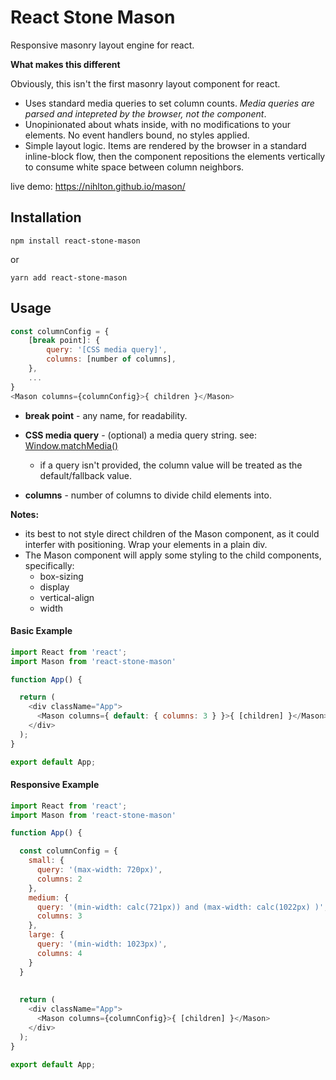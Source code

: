 # React Stone Mason
Responsive masonry layout engine for react.

**What makes this different**

Obviously, this isn't the first masonry layout component for react.

  * Uses standard media queries to set column counts.  *Media queries are parsed and intepreted by the browser, not the component*.
  * Unopinionated about whats inside, with no modifications to your elements.  No event handlers bound, no styles applied. 
  * Simple layout logic.  Items are rendered by the browser in a standard inline-block flow, then the component repositions the elements vertically to consume white space between column neighbors.

live demo: https://nihlton.github.io/mason/

## Installation

`npm install react-stone-mason`

or

`yarn add react-stone-mason`

## Usage

```js
const columnConfig = {
	[break point]: {
		query: '[CSS media query]',
		columns: [number of columns],
	},
	... 
}
<Mason columns={columnConfig}>{ children }</Mason>

```
* **break point** - any name, for readability.

* **CSS media query** - (optional) a media query string.  see: [Window.matchMedia()](https://developer.mozilla.org/en-US/docs/Web/API/Window/matchMedia)

  - if a query isn't provided, the column value will be treated as the default/fallback value.

* **columns** - number of columns to divide child elements into.

**Notes:**

* its best to not style direct children of the Mason component, as it could interfer with positioning.  Wrap your elements in a plain div.
* The Mason component will apply some styling to the child components, specifically:
  - box-sizing
  - display
  - vertical-align
  - width

#### Basic Example
```js
import React from 'react';
import Mason from 'react-stone-mason'

function App() {

  return (
    <div className="App">
      <Mason columns={ default: { columns: 3 } }>{ [children] }</Mason>
    </div>
  );
}

export default App;
```


#### Responsive Example
```js
import React from 'react';
import Mason from 'react-stone-mason'

function App() {

  const columnConfig = {
    small: {
      query: '(max-width: 720px)',
      columns: 2
    },
    medium: {
      query: '(min-width: calc(721px)) and (max-width: calc(1022px) )',
      columns: 3
    },
    large: {
      query: '(min-width: 1023px)',
      columns: 4
    }
  }
  
  
  return (
    <div className="App">
      <Mason columns={columnConfig}>{ [children] }</Mason>
    </div>
  );
}

export default App;
```